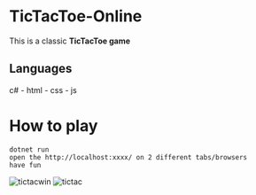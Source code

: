 # TicTacToe-Online
This is a classic **TicTacToe game**
## Languages
c# - html - css - js
# How to play
```
dotnet run
open the http://localhost:xxxx/ on 2 different tabs/browsers
have fun
```
![tictacwin](https://github.com/user-attachments/assets/9ffe4df3-2f02-4235-8317-43f9b41b11f1)
![tictac](https://github.com/user-attachments/assets/018c2faa-199f-455e-a67a-0c84f1524da5)
